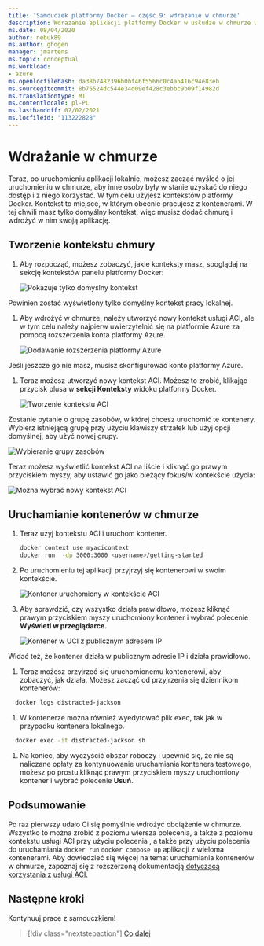 ```yaml
---
title: 'Samouczek platformy Docker — część 9: wdrażanie w chmurze'
description: Wdrażanie aplikacji platformy Docker w usłudze w chmurze w celu hostowania.
ms.date: 08/04/2020
author: nebuk89
ms.author: ghogen
manager: jmartens
ms.topic: conceptual
ms.workload:
- azure
ms.openlocfilehash: da38b7482396b0bf46f5566c0c4a5416c94e83eb
ms.sourcegitcommit: 8b75524dc544e34d09ef428c3ebbc9b09f14982d
ms.translationtype: MT
ms.contentlocale: pl-PL
ms.lasthandoff: 07/02/2021
ms.locfileid: "113222828"
---
```

# <a name="deploy-to-the-cloud"></a>Wdrażanie w chmurze

Teraz, po uruchomieniu aplikacji lokalnie, możesz zacząć myśleć o jej uruchomieniu w chmurze, aby inne osoby były w stanie uzyskać do niego dostęp i z niego korzystać. W tym celu użyjesz kontekstów platformy Docker. Kontekst to miejsce, w którym obecnie pracujesz z kontenerami. W tej chwili masz tylko domyślny kontekst, więc musisz dodać chmurę i wdrożyć w nim swoją aplikację.

## <a name="create-your-cloud-context"></a>Tworzenie kontekstu chmury

1. Aby rozpocząć, możesz zobaczyć, jakie konteksty masz, spoglądaj na sekcję kontekstów panelu platformy Docker:

   ![Pokazuje tylko domyślny kontekst](media/defaultcontext.png)

Powinien zostać wyświetlony tylko domyślny kontekst pracy lokalnej.

1. Aby wdrożyć w chmurze, należy utworzyć nowy kontekst usługi ACI, ale w tym celu należy najpierw uwierzytelnić się na platformie Azure za pomocą rozszerzenia konta platformy Azure.

   ![Dodawanie rozszerzenia platformy Azure](media/addazureextension.png)

Jeśli jeszcze go nie masz, musisz skonfigurować konto platformy Azure.

1. Teraz możesz utworzyć nowy kontekst ACI. Możesz to zrobić, klikając przycisk plusa w **sekcji Konteksty** widoku platformy Docker.

   ![Tworzenie kontekstu ACI](media/createnewcontext.png)

Zostanie pytanie o grupę zasobów, w której chcesz uruchomić te kontenery. Wybierz istniejącą grupę przy użyciu klawiszy strzałek lub użyj opcji domyślnej, aby użyć nowej grupy.

![Wybieranie grupy zasobów](media/selectresourcegroup.png)

Teraz możesz wyświetlić kontekst ACI na liście i kliknąć go prawym przyciskiem myszy, aby ustawić go jako bieżący fokus/w kontekście użycia:

![Można wybrać nowy kontekst ACI](media/listofcontexts.png)

## <a name="run-containers-in-the-cloud"></a>Uruchamianie kontenerów w chmurze

1. Teraz użyj kontekstu ACI i uruchom kontener.

   ```bash
   docker context use myacicontext
   docker run  -dp 3000:3000 <username>/getting-started
   ```

1. Po uruchomieniu tej aplikacji przyjrzyj się kontenerowi w swoim kontekście.

   ![Kontener uruchomiony w kontekście ACI](media/contextcontainer.png)

1. Aby sprawdzić, czy wszystko działa prawidłowo, możesz kliknąć prawym przyciskiem myszy uruchomiony kontener i wybrać polecenie **Wyświetl w przeglądarce.**

   ![Kontener w UCI z publicznym adresem IP](media/containerinaci.png)

Widać też, że kontener działa w publicznym adresie IP i działa prawidłowo.

1. Teraz możesz przyjrzeć się uruchomionemu kontenerowi, aby zobaczyć, jak działa. Możesz zacząć od przyjrzenia się dziennikom kontenerów:
 
 ```bash
   docker logs distracted-jackson
   ```

1. W kontenerze można również wyedytować plik exec, tak jak w przypadku kontenera lokalnego.
 
 ```bash
   docker exec -it distracted-jackson sh
   ```

1. Na koniec, aby wyczyścić obszar roboczy i upewnić się, że nie są naliczane opłaty za kontynuowanie uruchamiania kontenera testowego, możesz po prostu kliknąć prawym przyciskiem myszy uruchomiony kontener i wybrać polecenie **Usuń**.

## <a name="recap"></a>Podsumowanie

Po raz pierwszy udało Ci się pomyślnie wdrożyć obciążenie w chmurze. Wszystko to można zrobić z poziomu wiersza polecenia, a także z poziomu kontekstu usługi ACI przy użyciu polecenia , a także przy użyciu polecenia do uruchamiania `docker run` `docker compose up` aplikacji z wieloma kontenerami. Aby dowiedzieć się więcej na temat uruchamiania kontenerów w chmurze, zapoznaj się z rozszerzoną dokumentacją [dotyczącą korzystania z usługi ACI.](https://docs.docker.com/engine/context/aci-integration/)

## <a name="next-steps"></a>Następne kroki

Kontynuuj pracę z samouczkiem!

> [!div class="nextstepaction"]
> [Co dalej](whats-next.md)
